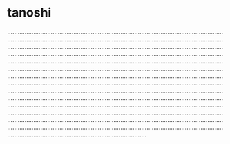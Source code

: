 # tanoshi

........................................................................................................................................................................................................................................................................................................................................................................................................................................................................................................................................................................................................................................................................................................................................................................................................................................................................................................................................................................................................................................................................................................................................................................................................................................................................................................................................................................................................................................................................................................................................................................................................................................................................................................................................................................................................................................................................................